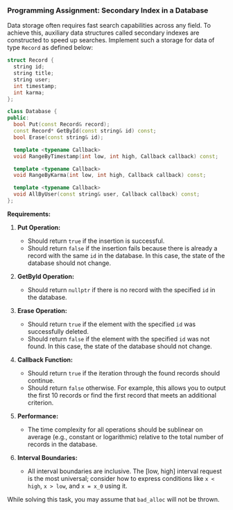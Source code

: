 ### Programming Assignment: Secondary Index in a Database

Data storage often requires fast search capabilities across any field. To achieve this, auxiliary data structures called secondary indexes are constructed to speed up searches. Implement such a storage for data of type `Record` as defined below:

```cpp
struct Record {
  string id;
  string title;
  string user;
  int timestamp;
  int karma;
};

class Database {
public:
  bool Put(const Record& record);
  const Record* GetById(const string& id) const;
  bool Erase(const string& id);

  template <typename Callback>
  void RangeByTimestamp(int low, int high, Callback callback) const;

  template <typename Callback>
  void RangeByKarma(int low, int high, Callback callback) const;

  template <typename Callback>
  void AllByUser(const string& user, Callback callback) const;
};
```

**Requirements:**

1. **Put Operation:**
   - Should return `true` if the insertion is successful.
   - Should return `false` if the insertion fails because there is already a record with the same `id` in the database. In this case, the state of the database should not change.

2. **GetById Operation:**
   - Should return `nullptr` if there is no record with the specified `id` in the database.

3. **Erase Operation:**
   - Should return `true` if the element with the specified `id` was successfully deleted.
   - Should return `false` if the element with the specified `id` was not found. In this case, the state of the database should not change.

4. **Callback Function:**
   - Should return `true` if the iteration through the found records should continue.
   - Should return `false` otherwise. For example, this allows you to output the first 10 records or find the first record that meets an additional criterion.

5. **Performance:**
   - The time complexity for all operations should be sublinear on average (e.g., constant or logarithmic) relative to the total number of records in the database.

6. **Interval Boundaries:**
   - All interval boundaries are inclusive. The [low, high] interval request is the most universal; consider how to express conditions like `x < high`, `x > low`, and `x = x_0` using it.

While solving this task, you may assume that `bad_alloc` will not be thrown.